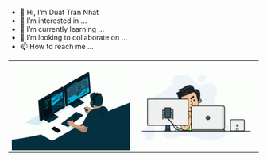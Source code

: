 - 👋 Hi, I’m Duat Tran Nhat
- 👀 I’m interested in ...
- 🌱 I’m currently learning ...
- 💞️ I’m looking to collaborate on ...
- 📫 How to reach me ...

<table>
<tr>
  
  <td width="50%"><img alt="gif" align="left" src="./asset/img/coding.gif"/></td>
  <td width="50%"><img alt="gif" align="right" src="./asset/img/programmer.gif"/></td>
</tr>
<table>
<!---
DuatTran268/DuatTran268 is a ✨ special ✨ repository because its `README.md` (this file) appears on your GitHub profile.
You can click the Preview link to take a look at your changes.
--->
